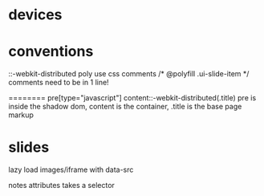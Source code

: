 devices
=======


conventions
=======
::-webkit-distributed poly
use css comments /* @polyfill .ui-slide-item */
comments need to be in 1 line!

========
pre[type="javascript"] content::-webkit-distributed(.title)
pre is inside the shadow dom, content is the container, .title is the base page markup



slides
=============
lazy load images/iframe with data-src

notes attributes takes a selector
